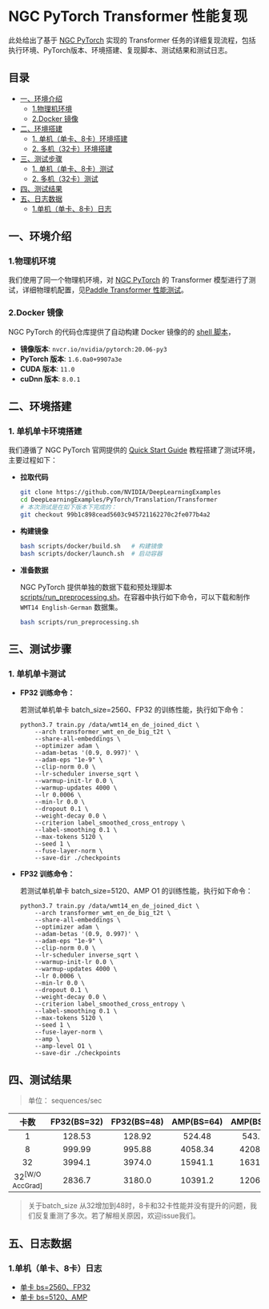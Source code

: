 <!-- omit in toc -->
# NGC PyTorch Transformer 性能复现


此处给出了基于 [NGC PyTorch](https://github.com/NVIDIA/DeepLearningExamples/tree/master/PyTorch/Translation/Transformer) 实现的 Transformer 任务的详细复现流程，包括执行环境、PyTorch版本、环境搭建、复现脚本、测试结果和测试日志。

<!-- omit in toc -->
## 目录
- [一、环境介绍](#一环境介绍)
  - [1.物理机环境](#1物理机环境)
  - [2.Docker 镜像](#2docker-镜像)
- [二、环境搭建](#二环境搭建)
  - [1. 单机（单卡、8卡）环境搭建](#1-单机单卡8卡环境搭建)
  - [2. 多机（32卡）环境搭建](#2-多机32卡环境搭建)
- [三、测试步骤](#三测试步骤)
  - [1. 单机（单卡、8卡）测试](#1-单机单卡8卡测试)
  - [2. 多机（32卡）测试](#2-多机32卡测试)
- [四、测试结果](#四测试结果)
- [五、日志数据](#五日志数据)
  - [1.单机（单卡、8卡）日志](#1单机单卡8卡日志)


## 一、环境介绍

### 1.物理机环境

我们使用了同一个物理机环境，对 [NGC PyTorch](https://github.com/NVIDIA/DeepLearningExamples/tree/master/PyTorch/Translation/Transformer) 的 Transformer 模型进行了测试，详细物理机配置，见[Paddle Transformer 性能测试](../../README.md#1.物理机环境)。

### 2.Docker 镜像

NGC PyTorch 的代码仓库提供了自动构建 Docker 镜像的的 [shell 脚本](https://github.com/NVIDIA/DeepLearningExamples/blob/master/PyTorch/Translation/Transformer/scripts/docker/build.sh)，

- **镜像版本**: `nvcr.io/nvidia/pytorch:20.06-py3`
- **PyTorch 版本**: `1.6.0a0+9907a3e`
- **CUDA 版本**: `11.0`
- **cuDnn 版本**: `8.0.1`

## 二、环境搭建

### 1. 单机单卡环境搭建

我们遵循了 NGC PyTorch 官网提供的 [Quick Start Guide](https://github.com/NVIDIA/DeepLearningExamples/tree/master/PyTorch/Translation/Transformer#quick-start-guide) 教程搭建了测试环境，主要过程如下：

- **拉取代码**

    ```bash
    git clone https://github.com/NVIDIA/DeepLearningExamples
    cd DeepLearningExamples/PyTorch/Translation/Transformer
    # 本次测试是在如下版本下完成的：
    git checkout 99b1c898cead5603c945721162270c2fe077b4a2
    ```

- **构建镜像**

    ```bash
    bash scripts/docker/build.sh   # 构建镜像
    bash scripts/docker/launch.sh  # 启动容器
    ```

- **准备数据**

    NGC PyTorch 提供单独的数据下载和预处理脚本 [scripts/run_preprocessing.sh](https://github.com/NVIDIA/DeepLearningExamples/blob/master/PyTorch/Translation/Transformer/scripts/run_preprocessing.sh)。在容器中执行如下命令，可以下载和制作 `WMT14 English-German` 数据集。

    ```bash
    bash scripts/run_preprocessing.sh
    ```

## 三、测试步骤

### 1. 单机单卡测试

- **FP32 训练命令：**

    若测试单机单卡 batch_size=2560、FP32 的训练性能，执行如下命令：

    ```
    python3.7 train.py /data/wmt14_en_de_joined_dict \
        --arch transformer_wmt_en_de_big_t2t \
        --share-all-embeddings \
        --optimizer adam \
        --adam-betas '(0.9, 0.997)' \
        --adam-eps "1e-9" \
        --clip-norm 0.0 \
        --lr-scheduler inverse_sqrt \
        --warmup-init-lr 0.0 \
        --warmup-updates 4000 \
        --lr 0.0006 \
        --min-lr 0.0 \
        --dropout 0.1 \
        --weight-decay 0.0 \
        --criterion label_smoothed_cross_entropy \
        --label-smoothing 0.1 \
        --max-tokens 5120 \
        --seed 1 \
        --fuse-layer-norm \
        --save-dir ./checkpoints
    ```

- **FP32 训练命令：**

    若测试单机单卡 batch_size=5120、AMP O1 的训练性能，执行如下命令：

    ```
    python3.7 train.py /data/wmt14_en_de_joined_dict \
        --arch transformer_wmt_en_de_big_t2t \
        --share-all-embeddings \
        --optimizer adam \
        --adam-betas '(0.9, 0.997)' \
        --adam-eps "1e-9" \
        --clip-norm 0.0 \
        --lr-scheduler inverse_sqrt \
        --warmup-init-lr 0.0 \
        --warmup-updates 4000 \
        --lr 0.0006 \
        --min-lr 0.0 \
        --dropout 0.1 \
        --weight-decay 0.0 \
        --criterion label_smoothed_cross_entropy \
        --label-smoothing 0.1 \
        --max-tokens 5120 \
        --seed 1 \
        --fuse-layer-norm \
        --amp \
        --amp-level O1 \
        --save-dir ./checkpoints
    ```

## 四、测试结果

> 单位： sequences/sec

|卡数 | FP32(BS=32) | FP32(BS=48) | AMP(BS=64) | AMP(BS=96)|
|:-----:|:-----:|:-----:|:-----:|:-----:|
|1 | 128.53 | 128.92 | 524.48 | 543.76 |
|8 | 999.99 | 995.88 | 4058.34 |4208.12 |
|32 | 3994.1 | 3974.0 | 15941.1 | 16311.6|
|32<sup>[W/O AccGrad]</sup> | 2836.7 | 3180.0 | 10391.2 | 12061.6|
> 关于batch_size 从32增加到48时，8卡和32卡性能并没有提升的问题，我们反复重测了多次。若了解相关原因，欢迎issue我们。

## 五、日志数据
### 1.单机（单卡、8卡）日志

- [单卡 bs=2560、FP32](./logs/transformer.pyt_transformer_fp32_bs2560_gpu1.log)
- [单卡 bs=5120、AMP](./logs/transformer.pyt_transformer_amp_bs5120_gpu1.log)
